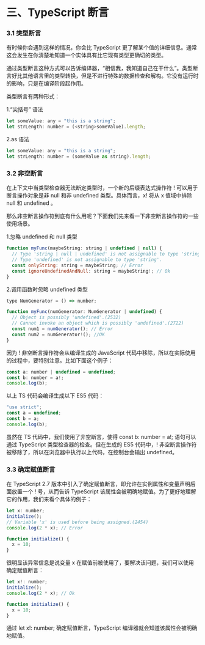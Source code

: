 # 三、TypeScript 断言

### 3.1 类型断言
有时候你会遇到这样的情况，你会比 TypeScript 更了解某个值的详细信息。通常这会发生在你清楚地知道一个实体具有比它现有类型更确切的类型。

通过类型断言这种方式可以告诉编译器，“相信我，我知道自己在干什么”。类型断言好比其他语言里的类型转换，但是不进行特殊的数据检查和解构。它没有运行时的影响，只是在编译阶段起作用。

类型断言有两种形式：

1.“尖括号” 语法
```js
let someValue: any = "this is a string";
let strLength: number = (<string>someValue).length;
```
2.as 语法
```js
let someValue: any = "this is a string";
let strLength: number = (someValue as string).length;
```

### 3.2 非空断言
在上下文中当类型检查器无法断定类型时，一个新的后缀表达式操作符 ! 可以用于断言操作对象是非 null 和非 undefined 类型。具体而言，x! 将从 x 值域中排除 null 和 undefined 。

那么非空断言操作符到底有什么用呢？下面我们先来看一下非空断言操作符的一些使用场景。

1.忽略 undefined 和 null 类型
```js
function myFunc(maybeString: string | undefined | null) {
  // Type 'string | null | undefined' is not assignable to type 'string'.
  // Type 'undefined' is not assignable to type 'string'. 
  const onlyString: string = maybeString; // Error
  const ignoreUndefinedAndNull: string = maybeString!; // Ok
}
```
2.调用函数时忽略 undefined 类型
```js
type NumGenerator = () => number;

function myFunc(numGenerator: NumGenerator | undefined) {
  // Object is possibly 'undefined'.(2532)
  // Cannot invoke an object which is possibly 'undefined'.(2722)
  const num1 = numGenerator(); // Error
  const num2 = numGenerator!(); //OK
}
```
因为 ! 非空断言操作符会从编译生成的 JavaScript 代码中移除，所以在实际使用的过程中，要特别注意。比如下面这个例子：
```js
const a: number | undefined = undefined;
const b: number = a!;
console.log(b);
```
以上 TS 代码会编译生成以下 ES5 代码：
```js
"use strict";
const a = undefined;
const b = a;
console.log(b);
```
虽然在 TS 代码中，我们使用了非空断言，使得 const b: number = a!; 语句可以通过 TypeScript 类型检查器的检查。但在生成的 ES5 代码中，! 非空断言操作符被移除了，所以在浏览器中执行以上代码，在控制台会输出 undefined。

### 3.3 确定赋值断言
在 TypeScript 2.7 版本中引入了确定赋值断言，即允许在实例属性和变量声明后面放置一个 ! 号，从而告诉 TypeScript 该属性会被明确地赋值。为了更好地理解它的作用，我们来看个具体的例子：
```js
let x: number;
initialize();
// Variable 'x' is used before being assigned.(2454)
console.log(2 * x); // Error

function initialize() {
  x = 10;
}
```
很明显该异常信息是说变量 x 在赋值前被使用了，要解决该问题，我们可以使用确定赋值断言：
```js
let x!: number;
initialize();
console.log(2 * x); // Ok

function initialize() {
  x = 10;
}
```
通过 let x!: number; 确定赋值断言，TypeScript 编译器就会知道该属性会被明确地赋值。